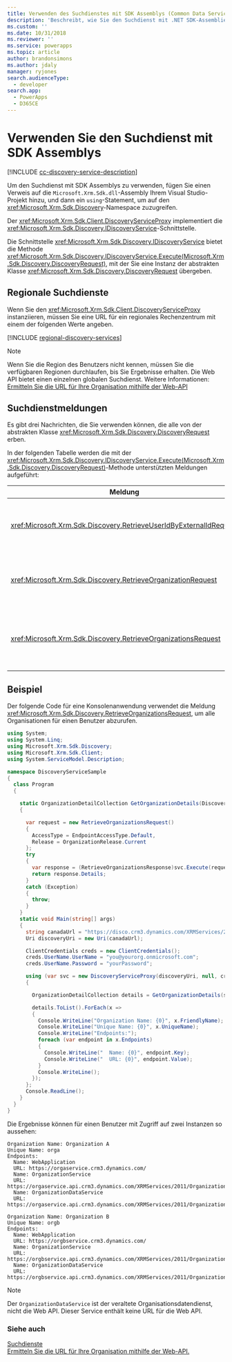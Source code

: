 ```yaml
---
title: Verwenden des Suchdienstes mit SDK Assemblys (Common Data Service) | Microsoft Docs
description: 'Beschreibt, wie Sie den Suchdienst mit .NET SDK-Assemblies verwenden können.'
ms.custom: ''
ms.date: 10/31/2018
ms.reviewer: ''
ms.service: powerapps
ms.topic: article
author: brandonsimons
ms.author: jdaly
manager: ryjones
search.audienceType:
  - developer
search.app:
  - PowerApps
  - D365CE
---
```

# <a name="use-the-discovery-service-with-the-sdk-assemblies"></a>Verwenden Sie den Suchdienst mit SDK Assemblys

[!INCLUDE [cc-discovery-service-description](../includes/cc-discovery-service-description.md)]


Um den Suchdienst mit SDK Assemblys zu verwenden, fügen Sie einen Verweis auf die `Microsoft.Xrm.Sdk.dll`-Assembly Ihrem Visual Studio-Projekt hinzu, und dann ein `using`-Statement, um auf den <xref:Microsoft.Xrm.Sdk.Discovery>-Namespace zuzugreifen. 

Der <xref:Microsoft.Xrm.Sdk.Client.DiscoveryServiceProxy> implementiert die <xref:Microsoft.Xrm.Sdk.Discovery.IDiscoveryService>-Schnittstelle.

Die Schnittstelle <xref:Microsoft.Xrm.Sdk.Discovery.IDiscoveryService> bietet die Methode <xref:Microsoft.Xrm.Sdk.Discovery.IDiscoveryService.Execute(Microsoft.Xrm.Sdk.Discovery.DiscoveryRequest)>, mit der Sie eine Instanz der abstrakten Klasse <xref:Microsoft.Xrm.Sdk.Discovery.DiscoveryRequest> übergeben.

## <a name="regional-discovery-services"></a>Regionale Suchdienste

Wenn Sie den <xref:Microsoft.Xrm.Sdk.Client.DiscoveryServiceProxy> instanziieren, müssen Sie eine URL für ein regionales Rechenzentrum mit einem der folgenden Werte angeben.

[!INCLUDE [regional-discovery-services](../../../includes/regional-discovery-services.md)]

> [!NOTE]
> Wenn Sie die Region des Benutzers nicht kennen, müssen Sie die verfügbaren Regionen durchlaufen, bis Sie Ergebnisse erhalten. Die Web API bietet einen einzelnen globalen Suchdienst. Weitere Informationen: [Ermitteln Sie die URL für Ihre Organisation mithilfe der Web-API](../webapi/discover-url-organization-web-api.md)

## <a name="discovery-service-messages"></a>Suchdienstmeldungen

Es gibt drei Nachrichten, die Sie verwenden können, die alle von der abstrakten Klasse <xref:Microsoft.Xrm.Sdk.Discovery.DiscoveryRequest> erben.

 In der folgenden Tabelle werden die mit der <xref:Microsoft.Xrm.Sdk.Discovery.IDiscoveryService.Execute(Microsoft.Xrm.Sdk.Discovery.DiscoveryRequest)>-Methode unterstützten Meldungen aufgeführt:  
  
|Meldung|Beschreibung|  
|-------------|-----------------|  
|<xref:Microsoft.Xrm.Sdk.Discovery.RetrieveUserIdByExternalIdRequest>|Ruft die ID eines angemeldeten Benutzers in Common Data Service ab.|  
|<xref:Microsoft.Xrm.Sdk.Discovery.RetrieveOrganizationRequest>|Ruft Informationen zu einer einzelnen Organisation ab.|  
|<xref:Microsoft.Xrm.Sdk.Discovery.RetrieveOrganizationsRequest>|Ruft Informationen zu allen Organisationen ab, zu denen der Benutzer gehört.|  

## <a name="example"></a>Beispiel

Der folgende Code für eine Konsolenanwendung verwendet die Meldung <xref:Microsoft.Xrm.Sdk.Discovery.RetrieveOrganizationsRequest>, um alle Organisationen für einen Benutzer abzurufen.

```csharp
using System;
using System.Linq;
using Microsoft.Xrm.Sdk.Discovery;
using Microsoft.Xrm.Sdk.Client;
using System.ServiceModel.Description;

namespace DiscoveryServiceSample
{
  class Program
  {

    static OrganizationDetailCollection GetOrganizationDetails(DiscoveryServiceProxy svc)
    {

      var request = new RetrieveOrganizationsRequest()
      {
        AccessType = EndpointAccessType.Default,
        Release = OrganizationRelease.Current
      };
      try
      {
        var response = (RetrieveOrganizationsResponse)svc.Execute(request);
        return response.Details;
      }
      catch (Exception)
      {
        throw;
      }
    }
    static void Main(string[] args)
    {
      string canadaUrl = "https://disco.crm3.dynamics.com/XRMServices/2011/Discovery.svc";
      Uri discoveryUri = new Uri(canadaUrl);

      ClientCredentials creds = new ClientCredentials();
      creds.UserName.UserName = "you@yourorg.onmicrosoft.com";
      creds.UserName.Password = "yourPassword";

      using (var svc = new DiscoveryServiceProxy(discoveryUri, null, creds, null))
      {

        OrganizationDetailCollection details = GetOrganizationDetails(svc);

        details.ToList().ForEach(x =>
        {
          Console.WriteLine("Organization Name: {0}", x.FriendlyName);
          Console.WriteLine("Unique Name: {0}", x.UniqueName);
          Console.WriteLine("Endpoints:");
          foreach (var endpoint in x.Endpoints)
          {
            Console.WriteLine("  Name: {0}", endpoint.Key);
            Console.WriteLine("  URL: {0}", endpoint.Value);
          }
          Console.WriteLine();
        });
      };
      Console.ReadLine();
    }
  }
}

```

Die Ergebnisse können für einen Benutzer mit Zugriff auf zwei Instanzen so aussehen:

```
Organization Name: Organization A
Unique Name: orga
Endpoints:
  Name: WebApplication
  URL: https://orgaservice.crm3.dynamics.com/
  Name: OrganizationService
  URL: https://orgaservice.api.crm3.dynamics.com/XRMServices/2011/Organization.svc
  Name: OrganizationDataService
  URL: https://orgaservice.api.crm3.dynamics.com/XRMServices/2011/OrganizationData.svc

Organization Name: Organization B
Unique Name: orgb
Endpoints:
  Name: WebApplication
  URL: https://orgbservice.crm3.dynamics.com/
  Name: OrganizationService
  URL: https://orgbservice.api.crm3.dynamics.com/XRMServices/2011/Organization.svc
  Name: OrganizationDataService
  URL: https://orgbservice.api.crm3.dynamics.com/XRMServices/2011/OrganizationData.svc
```

> [!NOTE]
> Der `OrganizationDataService` ist der veraltete Organisationsdatendienst, nicht die Web API. Dieser Service enthält keine URL für die Web API.


### <a name="see-also"></a>Siehe auch

[Suchdienste](../discovery-service.md)<br />
[Ermitteln Sie die URL für Ihre Organisation mithilfe der Web-API.](../webapi/discover-url-organization-web-api.md)